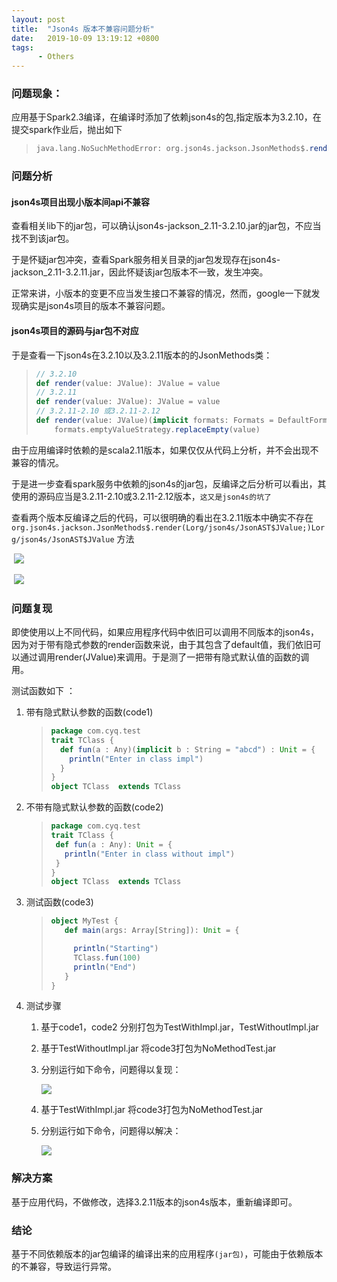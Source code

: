 ```yaml
---
layout: post
title:  "Json4s 版本不兼容问题分析"
date:   2019-10-09 13:19:12 +0800
tags:
      - Others
---
```


### 问题现象：

应用基于Spark2.3编译，在编译时添加了依赖json4s的包,指定版本为3.2.10，在提交spark作业后，抛出如下

> ```scala
> java.lang.NoSuchMethodError: org.json4s.jackson.JsonMethods$.render(Lorg/json4s/JsonAST$JValue;)Lorg/json4s/JsonAST$JValue;
> ```

### 问题分析

#### json4s项目出现小版本间api不兼容

查看相关lib下的jar包，可以确认json4s-jackson_2.11-3.2.10.jar的jar包，不应当找不到该jar包。

于是怀疑jar包冲突，查看Spark服务相关目录的jar包发现存在json4s-jackson_2.11-3.2.11.jar，因此怀疑该jar包版本不一致，发生冲突。 

正常来讲，小版本的变更不应当发生接口不兼容的情况，然而，google一下就发现确实是json4s项目的版本不兼容问题。

#### json4s项目的源码与jar包不对应

于是查看一下json4s在3.2.10以及3.2.11版本的的JsonMethods类：

> ```scala
> // 3.2.10
> def render(value: JValue): JValue = value
> // 3.2.11
> def render(value: JValue): JValue = value
> // 3.2.11-2.10 或3.2.11-2.12
> def render(value: JValue)(implicit formats: Formats = DefaultFormats): JValue =
>     formats.emptyValueStrategy.replaceEmpty(value)
> ```

由于应用编译时依赖的是scala2.11版本，如果仅仅从代码上分析，并不会出现不兼容的情况。

于是进一步查看spark服务中依赖的json4s的jar包，反编译之后分析可以看出，其使用的源码应当是3.2.11-2.10或3.2.11-2.12版本，`这又是json4s的坑了`

查看两个版本反编译之后的代码，可以很明确的看出在3.2.11版本中确实不存在 `org.json4s.jackson.JsonMethods$.render(Lorg/json4s/JsonAST$JValue;)Lorg/json4s/JsonAST$JValue` 方法

​	![](https://note.youdao.com/yws/public/resource/309860f8d6d1ca28097175b7c5701261/xmlnote/WEBRESOURCE9af92e1ef7a7023cdfbdf6adf9e8a203/9664)

​    ![](https://note.youdao.com/yws/public/resource/309860f8d6d1ca28097175b7c5701261/xmlnote/WEBRESOURCEcd7054a593d7b61fd793e688f626ffe5/9663)

### 问题复现

即使使用以上不同代码，如果应用程序代码中依旧可以调用不同版本的json4s，因为对于带有隐式参数的render函数来说，由于其包含了default值，我们依旧可以通过调用render(JValue)来调用。于是测了一把带有隐式默认值的函数的调用。

测试函数如下 ： 

1. 带有隐式默认参数的函数(code1)

   > ```scala
   > package com.cyq.test
   > trait TClass {
   >   def fun(a : Any)(implicit b : String = "abcd") : Unit = {
   >     println("Enter in class impl")
   >   }
   > }
   > object TClass  extends TClass
   > ```


2. 不带有隐式默认参数的函数(code2)

   > ```scala
   > package com.cyq.test
   > trait TClass {
   >  def fun(a : Any): Unit = {
   >    println("Enter in class without impl")
   >  }
   > }
   > object TClass  extends TClass
   > ```

3. 测试函数(code3)

   > ```scala
   > object MyTest {
   >    def main(args: Array[String]): Unit = {
   > 
   >      println("Starting")
   >      TClass.fun(100)
   >      println("End")
   >    }
   > }
   > ```

4. 测试步骤

   1. 基于code1，code2 分别打包为TestWithImpl.jar，TestWithoutImpl.jar

   2. 基于TestWithoutImpl.jar 将code3打包为NoMethodTest.jar 

   3. 分别运行如下命令，问题得以复现：

      ![](https://note.youdao.com/yws/public/resource/309860f8d6d1ca28097175b7c5701261/xmlnote/WEBRESOURCE93f4c0daebdb2e1473352d978f687610/9662)

       

   4. 基于TestWithImpl.jar 将code3打包为NoMethodTest.jar 

   5. 分别运行如下命令，问题得以解决：

      ![](https://note.youdao.com/yws/public/resource/309860f8d6d1ca28097175b7c5701261/xmlnote/WEBRESOURCEbd1fe6181beee9176c636389ab2ee65b/9675)



### 解决方案

基于应用代码，不做修改，选择3.2.11版本的json4s版本，重新编译即可。

### 结论

基于不同依赖版本的jar包编译的编译出来的应用程序`(jar包)`，可能由于依赖版本的不兼容，导致运行异常。